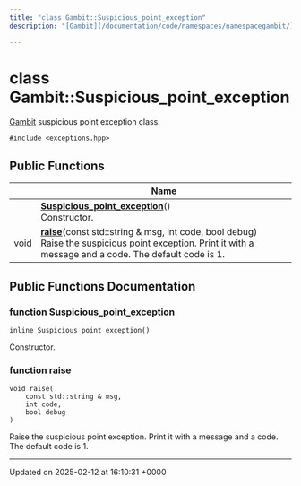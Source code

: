 ```yaml
---
title: "class Gambit::Suspicious_point_exception"
description: "[Gambit](/documentation/code/namespaces/namespacegambit/) suspicious point exception class. "

---
```


# class Gambit::Suspicious_point_exception



[Gambit](/documentation/code/namespaces/namespacegambit/) suspicious point exception class. 


`#include <exceptions.hpp>`

## Public Functions

|                | Name           |
| -------------- | -------------- |
| | **[Suspicious_point_exception](/documentation/code/classes/classgambit_1_1suspicious__point__exception/#function-suspicious-point-exception)**()<br>Constructor.  |
| void | **[raise](/documentation/code/classes/classgambit_1_1suspicious__point__exception/#function-raise)**(const std::string & msg, int code, bool debug)<br>Raise the suspicious point exception. Print it with a message and a code. The default code is 1.  |

## Public Functions Documentation

### function Suspicious_point_exception

```
inline Suspicious_point_exception()
```

Constructor. 

### function raise

```
void raise(
    const std::string & msg,
    int code,
    bool debug
)
```

Raise the suspicious point exception. Print it with a message and a code. The default code is 1. 

-------------------------------

Updated on 2025-02-12 at 16:10:31 +0000